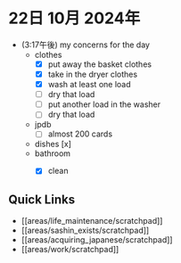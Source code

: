 # 22日 10月 2024年
- (3:17午後) my concerns for the day
  - clothes
    - [x] put away the basket clothes
    - [x] take in the dryer clothes
    - [x] wash at least one load
    - [ ] dry that load
    - [ ] put another load in the washer
    - [ ] dry that load
  - jpdb
    - [ ] almost 200 cards
  - dishes [x]
  - bathroom
    - [x] clean
 



## Quick Links
- [[areas/life_maintenance/scratchpad]]
- [[areas/sashin_exists/scratchpad]]
- [[areas/acquiring_japanese/scratchpad]]
- [[areas/work/scratchpad]]
